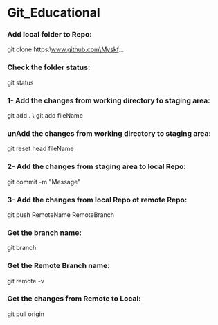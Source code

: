 # Git_Educational  

### Add local folder to Repo:  
git clone https:\www.github.com\Myskf...  
  
### Check the folder status:
git status   
  
### 1- Add the changes from working directory to staging area:  
git add . \ git add fileName  
  
### unAdd the changes from working directory to staging area:
git reset head fileName  
  
### 2- Add the changes from staging area to local Repo:  
git commit -m "Message"  
  
### 3- Add the changes from local Repo ot remote Repo:  
git push RemoteName RemoteBranch  
  
### Get the branch name:  
git branch  

### Get the Remote Branch name:  
git remote -v  

### Get the changes from Remote to Local:  
git pull origin  


